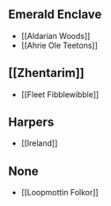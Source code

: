 ## Emerald Enclave
- [[Aldarian Woods]]
- [[Ahrie Ole Teetons]]
## [[Zhentarim]]
- [[Fleet Fibblewibble]]
## Harpers
- [[Ireland]]
## None
- [[Loopmottin Folkor]]